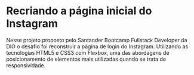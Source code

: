 # Recriando a página inicial do Instagram

Nesse projeto proposto pelo Santander Bootcamp Fullstack Developer da DIO o desafio foi reconstruir a página de login do Instagram. Utilizando as tecnologias HTML5 e CSS3 com Flexbox, uma das abordagens de posicionamento de elementos mais utilizadas quando se trata de responsividade.
